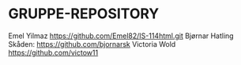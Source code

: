 # GRUPPE-REPOSITORY

Emel Yilmaz https://github.com/Emel82/IS-114html.git
Bjørnar Hatling Skåden: https://github.com/bjornarsk
Victoria Wold https://github.com/victow11
